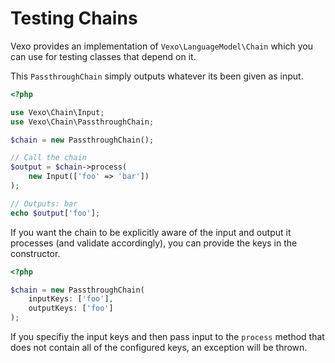 # Testing Chains

Vexo provides an implementation of `Vexo\LanguageModel\Chain` which you can use for testing classes that depend on it.

This `PassthroughChain` simply outputs whatever its been given as input.

```php
<?php

use Vexo\Chain\Input;
use Vexo\Chain\PassthroughChain;

$chain = new PassthroughChain();

// Call the chain
$output = $chain->process(
    new Input(['foo' => 'bar'])
);

// Outputs: bar
echo $output['foo'];
```

If you want the chain to be explicitly aware of the input and output it processes (and validate accordingly), you can provide the keys in the constructor.


```php
<?php

$chain = new PassthroughChain(
    inputKeys: ['foo'],
    outputKeys: ['foo']
);
```

If you specifiy the input keys and then pass input to the `process` method that does not contain all of the configured keys, an exception will be thrown.
